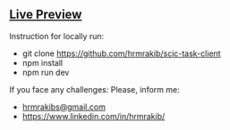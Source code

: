 ## [Live Preview](https://scic-task-client.vercel.app/)

Instruction for locally run:
- git clone https://github.com/hrmrakib/scic-task-client
- npm install
- npm run dev

If you face any challenges:
Please, inform me:
- hrmrakibs@gmail.com
- https://www.linkedin.com/in/hrmrakib/
